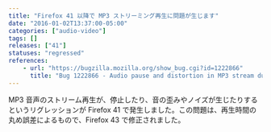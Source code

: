 ```yaml
---
title: "Firefox 41 以降で MP3 ストリーミング再生に問題が生じます"
date: "2016-01-02T13:37:00-05:00"
categories: ["audio-video"]
tags: []
releases: ["41"]
statuses: "regressed"
references:
    - url: "https://bugzilla.mozilla.org/show_bug.cgi?id=1222866"
      title: "Bug 1222866 - Audio pause and distortion in MP3 stream due to rounding error since Firefox 41"
---
```

MP3 音声のストリーム再生が、停止したり、音の歪みやノイズが生じたりするというリグレッションが Firefox 41 で発生しました。この問題は、再生時間の丸め誤差によるもので、Firefox 43 で修正されました。
